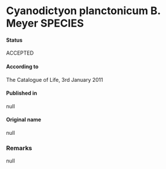 # Cyanodictyon planctonicum B. Meyer SPECIES

#### Status
ACCEPTED

#### According to
The Catalogue of Life, 3rd January 2011

#### Published in
null

#### Original name
null

### Remarks
null